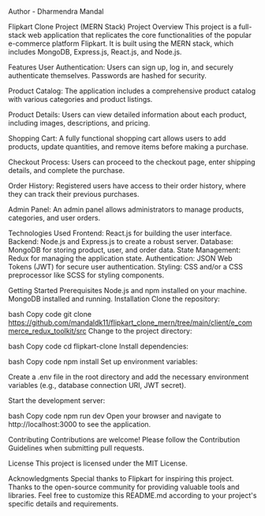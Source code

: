 Author - Dharmendra Mandal
<!-- # React + Vite

This template provides a minimal setup to get React working in Vite with HMR and some ESLint rules.

Currently, two official plugins are available:

- [@vitejs/plugin-react](https://github.com/vitejs/vite-plugin-react/blob/main/packages/plugin-react/README.md) uses [Babel](https://babeljs.io/) for Fast Refresh
- [@vitejs/plugin-react-swc](https://github.com/vitejs/vite-plugin-react-swc) uses [SWC](https://swc.rs/) for Fast Refresh -->

Flipkart Clone Project (MERN Stack)
Project Overview
This project is a full-stack web application that replicates the core functionalities of the popular e-commerce platform Flipkart. It is built using the MERN stack, which includes MongoDB, Express.js, React.js, and Node.js.

Features
User Authentication: Users can sign up, log in, and securely authenticate themselves. Passwords are hashed for security.

Product Catalog: The application includes a comprehensive product catalog with various categories and product listings.

Product Details: Users can view detailed information about each product, including images, descriptions, and pricing.

Shopping Cart: A fully functional shopping cart allows users to add products, update quantities, and remove items before making a purchase.

Checkout Process: Users can proceed to the checkout page, enter shipping details, and complete the purchase.

Order History: Registered users have access to their order history, where they can track their previous purchases.

Admin Panel: An admin panel allows administrators to manage products, categories, and user orders.

Technologies Used
Frontend: React.js for building the user interface.
Backend: Node.js and Express.js to create a robust server.
Database: MongoDB for storing product, user, and order data.
State Management: Redux for managing the application state.
Authentication: JSON Web Tokens (JWT) for secure user authentication.
Styling: CSS and/or a CSS preprocessor like SCSS for styling components.

Getting Started
Prerequisites
Node.js and npm installed on your machine.
MongoDB installed and running.
Installation
Clone the repository:

bash
Copy code
git clone https://github.com/mandaldk11/flipkart_clone_mern/tree/main/client/e_commerce_redux_toolkit/src
Change to the project directory:

bash
Copy code
cd flipkart-clone
Install dependencies:

bash
Copy code
npm install
Set up environment variables:

Create a .env file in the root directory and add the necessary environment variables (e.g., database connection URI, JWT secret).

Start the development server:

bash
Copy code
npm run dev
Open your browser and navigate to http://localhost:3000 to see the application.

Contributing
Contributions are welcome! Please follow the Contribution Guidelines when submitting pull requests.

License
This project is licensed under the MIT License.

Acknowledgments
Special thanks to Flipkart for inspiring this project.
Thanks to the open-source community for providing valuable tools and libraries.
Feel free to customize this README.md according to your project's specific details and requirements.
